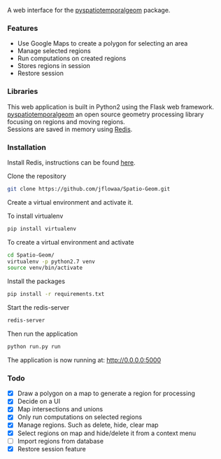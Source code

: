 A web interface for the [pyspatiotemporalgeom](https://pypi.python.org/pypi/pyspatiotemporalgeom/) package.

### Features
* Use Google Maps to create a polygon for selecting an area
* Manage selected regions
* Run computations on created regions
* Stores regions in session
* Restore session

### Libraries
This web application is built in Python2 using the Flask web framework.  
[pyspatiotemporalgeom](https://pypi.python.org/pypi/pyspatiotemporalgeom/) an open source geometry processing library focusing on regions and moving regions.  
Sessions are saved in memory using [Redis](http://redis.io/).

### Installation
Install Redis, instructions can be found [here](http://redis.io/topics/quickstart).

Clone the repository
```bash
git clone https://github.com/jflowaa/Spatio-Geom.git
```

Create a virtual environment and activate it.

To install virtualenv
```bash
pip install virtualenv
```

To create a virtual environment and activate
```bash
cd Spatio-Geom/
virtualenv -p python2.7 venv
source venv/bin/activate
```

Install the packages
```bash
pip install -r requirements.txt
```
Start the redis-server
```bash
redis-server
```

Then run the application
```bash
python run.py run
```
The application is now running at: http://0.0.0.0:5000
### Todo
- [x] Draw a polygon on a map to generate a region for processing
- [x] Decide on a UI
- [x] Map intersections and unions
- [x] Only run computations on selected regions
- [x] Manage regions. Such as delete, hide, clear map
- [x] Select regions on map and hide/delete it from a context menu
- [ ] Import regions from database
- [x] Restore session feature
